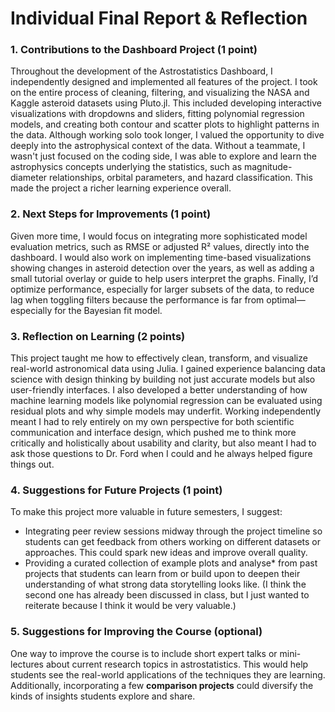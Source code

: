 # Individual Final Report & Reflection

### 1. Contributions to the Dashboard Project (1 point)
Throughout the development of the Astrostatistics Dashboard, I independently designed and implemented all features of the project. I took on the entire process of cleaning, filtering, and visualizing the NASA and Kaggle asteroid datasets using Pluto.jl. This included developing interactive visualizations with dropdowns and sliders, fitting polynomial regression models, and creating both contour and scatter plots to highlight patterns in the data. Although working solo took longer, I valued the opportunity to dive deeply into the astrophysical context of the data. Without a teammate, I wasn't just focused on the coding side, I was able to explore and learn the astrophysics concepts underlying the statistics, such as magnitude-diameter relationships, orbital parameters, and hazard classification. This made the project a richer learning experience overall.

### 2. Next Steps for Improvements (1 point)
Given more time, I would focus on integrating more sophisticated model evaluation metrics, such as RMSE or adjusted R² values, directly into the dashboard. I would also work on implementing time-based visualizations showing changes in asteroid detection over the years, as well as adding a small tutorial overlay or guide to help users interpret the graphs. Finally, I’d optimize performance, especially for larger subsets of the data, to reduce lag when toggling filters because the performance is far from optimal—especially for the Bayesian fit model.

### 3. Reflection on Learning (2 points)
This project taught me how to effectively clean, transform, and visualize real-world astronomical data using Julia. I gained experience balancing data science with design thinking by building not just accurate models but also user-friendly interfaces. I also developed a better understanding of how machine learning models like polynomial regression can be evaluated using residual plots and why simple models may underfit. Working independently meant I had to rely entirely on my own perspective for both scientific communication and interface design, which pushed me to think more critically and holistically about usability and clarity, but also meant I had to ask those questions to Dr. Ford when I could and he always helped figure things out.

### 4. Suggestions for Future Projects (1 point)
To make this project more valuable in future semesters, I suggest:
- Integrating peer review sessions midway through the project timeline so students can get feedback from others working on different datasets or approaches. This could spark new ideas and improve overall quality.
- Providing a curated collection of example plots and analyse* from past projects that students can learn from or build upon to deepen their understanding of what strong data storytelling looks like. (I think the second one has already been discussed in class, but I just wanted to reiterate because I think it would be very valuable.)

### 5. Suggestions for Improving the Course (optional)
One way to improve the course is to include short expert talks or mini-lectures about current research topics in astrostatistics. This would help students see the real-world applications of the techniques they are learning. Additionally, incorporating a few **comparison projects** could diversify the kinds of insights students explore and share.
